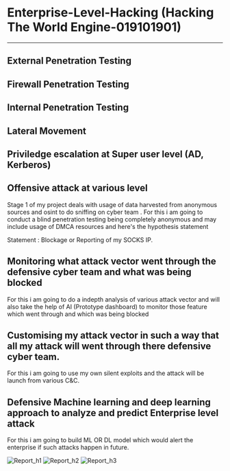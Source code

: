 # Enterprise-Level-Hacking (Hacking The World Engine-019101901)
-------------------------------------------------
External Penetration Testing
--------------------------------------------------------------------------

Firewall Penetration Testing
-------------------------------------------------------------------------
Internal Penetration Testing
------------------------------------------------------------------------
Lateral Movement
------------------------------------------------------------------------
Priviledge escalation at Super user level (AD, Kerberos)
------------------------------------------------------------------------
Offensive attack at various level
-------------------------------------------------
Stage 1 of my project deals with usage of data harvested from anonymous sources and osint to do sniffing on cyber team .
For this i am going to conduct a blind penetration testing being completely anonymous and may include usage of DMCA resources and here's the hypothesis statement 

Statement : Blockage or Reporting of my SOCKS IP.

Monitoring what attack vector went through the defensive cyber team and what was being blocked 
----------------------------------------------------------------------------------------------------
For this i am going to do a indepth analysis of various attack vector and will also take the help of 
AI (Prototype dashboard) to monitor those feature which went through and which was being blocked

Customising my attack vector in such a way that all my attack will went through there defensive cyber team.
--------------------------------------------------------------------------------------------------------------
For this i am going to use my own silent exploits and the attack will be launch from various C&C.

Defensive  Machine learning and deep learning approach to analyze and predict Enterprise level attack 
------------------------------------------------------------------------------------------------------
For this i am going to build ML OR DL model which would alert the enterprise if such attacks happen in future.

![Report_h1](https://user-images.githubusercontent.com/55708909/92122900-a6e77080-ee19-11ea-9199-9c7537cf6a7d.png)
![Report_h2](https://user-images.githubusercontent.com/55708909/92123404-3b51d300-ee1a-11ea-89bc-1dbd54460685.png)
![Report_h3](https://user-images.githubusercontent.com/55708909/92123416-40168700-ee1a-11ea-921a-505e83f8b1f6.png)

